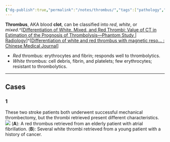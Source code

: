```yaml
---
{"dg-publish":true,"permalink":"/notes/thrombus/","tags":["pathology","DSA","thrombectomy"],"created":"2023-10-29T13:16:35.184-07:00","updated":"2023-10-29T14:01:01.694-07:00"}
---
```


**Thrombus**, AKA blood **clot**, can be classified into *red*, *white*, or *mixed*.^[[Differentiation of White, Mixed, and Red Thrombi: Value of CT in Estimation of the Prognosis of Thrombolysis—Phantom Study | Radiology](https://pubs.rsna.org/doi/10.1148/radiol.2273020530?url_ver=Z39.88-2003&rfr_id=ori:rid:crossref.org&rfr_dat=cr_pub%20%200pubmed#REF4)]^[[Differentiation of white and red thrombus with magnetic reso... : Chinese Medical Journal](https://journals.lww.com/cmj/fulltext/2012/06010/differentiation_of_white_and_red_thrombus_with.10.aspx)]

- *Red* thrombus: erythrocytes and fibrin; responds well to thrombolytics.
- *White* thrombus: cell debris, fibrin, and platelets; few erythrocytes; resistant to thrombolytics.

---

## Cases 
### 1

These two stroke patients both underwent successful mechanical thrombectomy, but the thrombi retrieved present different characteristics.
![](https://i.imgur.com/NpI5AV2.jpg)
(**A**): A red thrombus retrieved from an elderly patient with atrial fibrillation.
(**B**): Several white thrombi retrieved from a young patient with a history of cancer.
